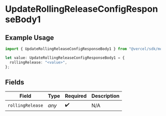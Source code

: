# UpdateRollingReleaseConfigResponseBody1

## Example Usage

```typescript
import { UpdateRollingReleaseConfigResponseBody1 } from "@vercel/sdk/models/updaterollingreleaseconfigop.js";

let value: UpdateRollingReleaseConfigResponseBody1 = {
  rollingRelease: "<value>",
};
```

## Fields

| Field              | Type               | Required           | Description        |
| ------------------ | ------------------ | ------------------ | ------------------ |
| `rollingRelease`   | *any*              | :heavy_check_mark: | N/A                |